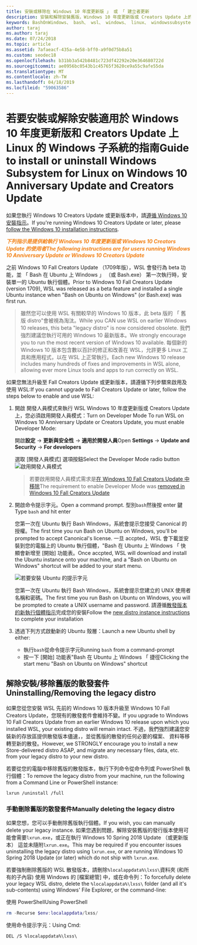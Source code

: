 ```yaml
---
title: 安裝或移除在 Windows 10 年度更新版 」 或 「 建立者更新
description: 安裝和解除安裝舊版，Windows 10 年度更新版或 Creators Update 上的 beta 版散發套件的指示
keywords: BashOnWindows、 bash、 wsl、 windows、 linux、 windowssubsystem、 ubuntu、 debian、 suse、 windows 10，舊版、 beta 版的 windows 子系統安裝、 移除、 解除安裝，請解除安裝，delete，已被取代
author: taraj
ms.author: taraj
ms.date: 07/24/2018
ms.topic: article
ms.assetid: 7afaeacf-435a-4e58-bff0-a9f0d75b8a51
ms.custom: seodec18
ms.openlocfilehash: b31bb3a542b8481c723df42292e20e364680722d
ms.sourcegitcommit: ae0956bc0543b1c45765f3620ce9a55c9afe55da
ms.translationtype: MT
ms.contentlocale: zh-TW
ms.lasthandoff: 04/18/2019
ms.locfileid: "59063586"
---
```

# <a name="guide-to-install-or-uninstall-windows-subsystem-for-linux-on-windows-10-anniversary-update-and-creators-update"></a><span data-ttu-id="d1725-104">若要安裝或解除安裝適用於 Windows 10 年度更新版和 Creators Update 上 Linux 的 Windows 子系統的指南</span><span class="sxs-lookup"><span data-stu-id="d1725-104">Guide to install or uninstall Windows Subsystem for Linux on Windows 10 Anniversary Update and Creators Update</span></span> 

<span data-ttu-id="d1725-105">如果您執行 Windows 10 Creators Update 或更新版本中，請[遵循 Windows 10 安裝指示](install-win10.md)。</span><span class="sxs-lookup"><span data-stu-id="d1725-105">If you're running Windows 10 Creators Update or later, please [follow the Windows 10 installation instructions](install-win10.md).</span></span>

<span data-ttu-id="d1725-106"><strong><em><span style="color: #f28014">下列指示是提供給執行 Windows 10 年度更新版或 Windows 10 Creators Update 的使用者</span></em></strong></span><span class="sxs-lookup"><span data-stu-id="d1725-106"><strong><em><span style="color: #f28014">The following instructions are for users running Windows 10 Anniversary Update or Windows 10 Creators Update</span></em></strong></span></span>

<span data-ttu-id="d1725-107">之前 Windows 10 Fall Creators Update （1709年版），WSL 會發行為 beta 功能，並 「 Bash 在 Ubuntu 上 Windows 」 （或 Bash.exe） 第一次執行時，安裝單一的 Ubuntu 執行個體。</span><span class="sxs-lookup"><span data-stu-id="d1725-107">Prior to Windows 10 Fall Creators Update (version 1709), WSL was released as a beta feature and installed a single Ubuntu instance when "Bash on Ubuntu on Windows" (or Bash.exe) was first run.</span></span>

> <span data-ttu-id="d1725-108">雖然您可以使用 WSL 有關較早的 Windows 10 版本，此 beta 版的 「 舊版 distro"會被視為淘汰。</span><span class="sxs-lookup"><span data-stu-id="d1725-108">While you CAN use WSL on earlier Windows 10 releases, this beta "legacy distro" is now considered obsolete.</span></span> <span data-ttu-id="d1725-109">我們強烈建議您執行可用的 Windows 10 最新版本。</span><span class="sxs-lookup"><span data-stu-id="d1725-109">We strongly encourage you to run the most recent version of Windows 10 available.</span></span> <span data-ttu-id="d1725-110">每個新的 Windows 10 版本包含數以百計的修正和改善在 WSL，允許更多 Linux 工具和應用程式，以在 WSL 上正常執行。</span><span class="sxs-lookup"><span data-stu-id="d1725-110">Each new Windows 10 release includes many hundreds of fixes and improvements in WSL alone, allowing ever more Linux tools and apps to run correctly on WSL.</span></span>

<span data-ttu-id="d1725-111">如果您無法升級至 Fall Creators Update 或更新版本，請遵循下列步驟來啟用及使用 WSL:</span><span class="sxs-lookup"><span data-stu-id="d1725-111">If you cannot upgrade to Fall Creators Update or later, follow the steps below to enable and use WSL:</span></span>

1. <span data-ttu-id="d1725-112">開啟 開發人員模式來執行 WSL Windows 10 年度更新版或 Creators Update 上，您必須啟用開發人員模式：</span><span class="sxs-lookup"><span data-stu-id="d1725-112">Turn on Developer Mode  To run WSL on Windows 10 Anniversary Update or Creators Update, you must enable Developer Mode:</span></span>

    <span data-ttu-id="d1725-113">開啟**設定** -> **更新與安全性** -> **適用於開發人員**</span><span class="sxs-lookup"><span data-stu-id="d1725-113">Open **Settings** -> **Update and Security** -> **For developers**</span></span>

    <span data-ttu-id="d1725-114">選取 [開發人員模式] 選項按鈕</span><span class="sxs-lookup"><span data-stu-id="d1725-114">Select the Developer Mode radio button</span></span>  
    ![啟用開發人員模式](media/updateAndSecurity.png)

    > <span data-ttu-id="d1725-116">若要啟用開發人員模式需求是[在 Windows 10 Fall Creators Update 中移除](https://blogs.msdn.microsoft.com/commandline/2017/06/08/developer-mode-no-longer-required-for-windows-subsystem-for-linux/)</span><span class="sxs-lookup"><span data-stu-id="d1725-116">The requirement to enable Developer Mode was [removed in Windows 10 Fall Creators Update](https://blogs.msdn.microsoft.com/commandline/2017/06/08/developer-mode-no-longer-required-for-windows-subsystem-for-linux/)</span></span>

1. <span data-ttu-id="d1725-117">開啟命令提示字元。</span><span class="sxs-lookup"><span data-stu-id="d1725-117">Open a command prompt.</span></span>  <span data-ttu-id="d1725-118">型別`bash`然後按 enter 鍵</span><span class="sxs-lookup"><span data-stu-id="d1725-118">Type `bash` and hit enter</span></span>

    <span data-ttu-id="d1725-119">您第一次在 Ubuntu 執行 Bash Windows，系統會提示您接受 Canonical 的授權。</span><span class="sxs-lookup"><span data-stu-id="d1725-119">The first time you run Bash on Ubuntu on Windows, you'll be prompted to accept Canonical's license.</span></span> <span data-ttu-id="d1725-120">一旦 accpted，WSL 會下載並安裝到您的電腦上的 Ubuntu 執行個體，"Bash 在 Ubuntu 上 Windows 「 快顯會新增至 [開始] 功能表。</span><span class="sxs-lookup"><span data-stu-id="d1725-120">Once accpted, WSL will download and install the Ubuntu instance onto your machine, and a "Bash on Ubuntu on Windows" shortcut will be added to your start menu.</span></span>

    ![若要安裝 Ubuntu 的提示字元](media/bashShellInstall.png)

    <span data-ttu-id="d1725-122">您第一次在 Ubuntu 執行 Bash Windows，系統會提示您建立的 UNIX 使用者名稱和密碼。</span><span class="sxs-lookup"><span data-stu-id="d1725-122">The first time you run Bash on Ubuntu on Windows, you will be prompted to create a UNIX username and password.</span></span> <span data-ttu-id="d1725-123">請遵循[散發版本的新執行個體指示](initialize-distro.md)完成您的安裝</span><span class="sxs-lookup"><span data-stu-id="d1725-123">Follow the [new distro instance instructions](initialize-distro.md) to complete your installation</span></span>

1. <span data-ttu-id="d1725-124">透過下列方式啟動新的 Ubuntu 殼層：</span><span class="sxs-lookup"><span data-stu-id="d1725-124">Launch a new Ubuntu shell by either:</span></span>
    * <span data-ttu-id="d1725-125">執行`bash`從命令提示字元</span><span class="sxs-lookup"><span data-stu-id="d1725-125">Running `bash` from a command-prompt</span></span>
    * <span data-ttu-id="d1725-126">按一下 [開始] 功能表"Bash 在 Ubuntu 上 Windows 「 捷徑</span><span class="sxs-lookup"><span data-stu-id="d1725-126">Clicking the start menu "Bash on Ubuntu on Windows" shortcut</span></span>

    
## <a name="uninstallingremoving-the-legacy-distro"></a><span data-ttu-id="d1725-127">解除安裝/移除舊版的散發套件</span><span class="sxs-lookup"><span data-stu-id="d1725-127">Uninstalling/Removing the legacy distro</span></span>
<span data-ttu-id="d1725-128">如果您從您安裝 WSL 先前的 Windows 10 版本升級至 Windows 10 Fall Creators Update，您現有的散發套件會維持不變。</span><span class="sxs-lookup"><span data-stu-id="d1725-128">If you upgrade to Windows 10 Fall Creators Update from an earlier Windows 10 release upon which you installed WSL, your existing distro will remain intact.</span></span> <span data-ttu-id="d1725-129">不過，我們強烈建議您安裝新的存放區提供散發版本儘速，，並從舊版的散發的任何必要的檔案、 資料等移轉至新的散發。</span><span class="sxs-lookup"><span data-stu-id="d1725-129">However, we STRONGLY encourage you to install a new Store-delivered distro ASAP, and migrate any necessary files, data, etc. from your legacy distro to your new distro.</span></span>

<span data-ttu-id="d1725-130">若要從您的電腦中移除舊版的散發版本，執行下列命令從命令列或 PowerShell 執行個體：</span><span class="sxs-lookup"><span data-stu-id="d1725-130">To remove the legacy distro from your machine, run the following from a Command Line or PowerShell instance:</span></span>

```console
lxrun /uninstall /full
```

### <a name="manually-deleting-the-legacy-distro"></a><span data-ttu-id="d1725-131">手動刪除舊版的散發套件</span><span class="sxs-lookup"><span data-stu-id="d1725-131">Manually deleting the legacy distro</span></span>
<span data-ttu-id="d1725-132">如果您想，您可以手動刪除舊版執行個體。</span><span class="sxs-lookup"><span data-stu-id="d1725-132">If you wish, you can manually delete your legacy instance.</span></span> <span data-ttu-id="d1725-133">如果您遇到問題，解除安裝舊版的發行版本使用可能會需要`lxrun.exe`，或正在執行 Windows 10 Spring 2018 Update （或更新版本） 這並未隨附`lxrun.exe`。</span><span class="sxs-lookup"><span data-stu-id="d1725-133">This may be required if you encounter issues uninstalling the legacy distro using `lxrun.exe`, or are running Windows 10 Spring 2018 Update (or later) which do not ship with `lxrun.exe`.</span></span>

<span data-ttu-id="d1725-134">若要強制刪除舊版的 WSL 散發版本，請刪除`%localappdata%\lxss\`資料夾 (和所有的子內容) 使用 Windows 的 [檔案總管] 中，或在命令列：</span><span class="sxs-lookup"><span data-stu-id="d1725-134">To forcefully delete your legacy WSL distro, delete the `%localappdata%\lxss\` folder (and all it's sub-contents) using Windows' File Explorer, or the command-line:</span></span>

<span data-ttu-id="d1725-135">使用 PowerShell</span><span class="sxs-lookup"><span data-stu-id="d1725-135">Using PowerShell</span></span>
```powershell
rm -Recurse $env:localappdata/lxss/
```

<span data-ttu-id="d1725-136">使用命令提示字元：</span><span class="sxs-lookup"><span data-stu-id="d1725-136">Using Cmd:</span></span>
```console
DEL /S %localappdata%\lxss\
```
